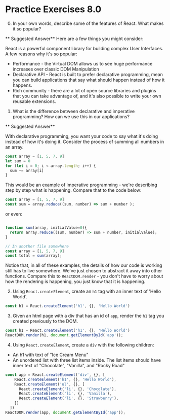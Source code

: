 # Practice Exercises 8.0

0. In your own words, describe some of the features of React. What makes it so popular?

** Suggested Answer** Here are a few things you might consider:

React is a powerful component library for building complex User Interfaces. A few reasons why it's so popular:

  * Performance - the Virtual DOM allows us to see huge performance increases over classic DOM Manipulation
  * Declarative API - React is built to prefer declarative programming, mean you can build applications that say what should happen instead of how it happens.
  * Rich community - there are a lot of open source libraries and plugins that you can take advantage of, and it's also possible to write your own reusable extensions.

1. What is the difference between declarative and imperative programming? How can we use this in our applications?

** Suggested Answer**

With declarative programming, you want your code to say what it's doing instead of how it's doing it. Consider the process of summing all numbers in an array.

```js
const array = [1, 5, 7, 9]
let sum = 0
for (let i = 0; i < array.length; i++) {
  sum += array[i]
}
```

This would be an example of imperative programming - we're describing step by step what is happening. Compare that to the code below:

```js
const array = [1, 5, 7, 9]
const sum = array.reduce((sum, number) => sum + number );
```

or even:

```js

function sum(array, initialValue=0){
  return array.reduce((sum, number) => sum + number, initialValue);
}

// In another file somewhere
const array = [1, 5, 7, 9]
const total = sum(array);
```

Notice that, in all of these examples, the details of how our code is working still has to live somewhere. We've just chosen to abstract it away into other functions. Compare this to `ReactDOM.render` - you don't have to worry about how the rendering is happening, you just know that it is happening.

2. Using `React.createElement`, create an `h1` tag with an inner text of 'Hello World'.

```js
const h1 = React.createElement('h1', {}, 'Hello World')
```

3. Given an html page with a div that has an id of `app`, render the `h1` tag you created previously to the DOM.

```js
const h1 = React.createElement('h1', {}, 'Hello World')
ReactDOM.render(h1, document.getElementById('app'));
```

4. Using `React.createElement`, create a `div` with the following children:
  * An h1 with text of "Ice Cream Menu"
  * An unordered list with three list items inside. The list items should have inner text of "Chocolate", "Vanilla", and "Rocky Road"

```js
const app = React.createElement('div', {}, [
    React.createElement('h1', {}, 'Hello World'),
    React.createElement('ul', {}, [
      React.createElement('li', {}, 'Chocolate'),
      React.createElement('li', {}, 'Vanilla'),
      React.createElement('li', {}, 'Strawberry'),
    ])
  ])
ReactDOM.render(app, document.getElementById('app'));
```


